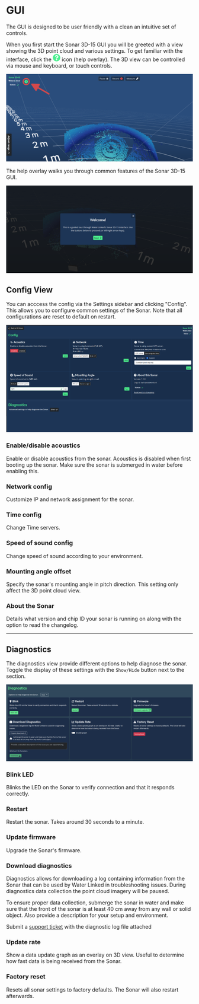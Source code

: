 # GUI

The GUI is designed to be user friendly with a clean an intuitive set of controls.

When you first start the Sonar 3D-15 GUI you will be greeted with a view showing the 3D point cloud and various settings. To get familiar with the interface, click the ![?](../img/Sonar-3D-15-question-mark-solid-transparent-20x20.png) icon (help overlay).
The 3D view can be controlled via mouse and keyboard, or touch controls.


![Help overlay](../img/Sonar-3D-15-gui-help-overlay-1280-600.png)

The help overlay walks you through common features of the Sonar 3D-15 GUI.

![Help overlay 2](../img/Sonar-3D-15-gui-help-overlay-1280-600-2.png)


## Config View

You can acccess the config via the Settings sidebar and clicking "Config". This allows you to configure common settings of the Sonar. Note that all configurations are reset to default on restart.

![Config GUI](../img/Sonar-3D-15-gui-config-3.png)

### Enable/disable acoustics
Enable or disable acoustics from the sonar. Acoustics is disabled when first booting up the sonar. Make sure the sonar is submerged in water before enabling this.
### Network config
Customize IP and network assignment for the sonar.
### Time config
Change Time servers.
### Speed of sound config
Change speed of sound according to your environment.
### Mounting angle offset
Specify the sonar's mounting angle in pitch direction. This setting only affect the 3D point cloud view.
### About the Sonar
Details what version and chip ID your sonar is running on along with the option to read the changelog.


--- 
## Diagnostics

The diagnostics view provide different options to help diagnose the sonar. Toggle the display of these settings with the `Show/Hide` button next to the section.

![Config GUI all](../img/Sonar-3D-15-gui-diagnostics.png)

### Blink LED
Blinks the LED on the Sonar to verify connection and that it responds correctly.
### Restart
Restart the sonar. Takes around 30 seconds to a minute.
### Update firmware
Upgrade the Sonar's firmware.
### Download diagnostics
Diagnostics allows for downloading a log containing information from the Sonar that can be used by Water Linked in troubleshooting issues. During diagnostics data collection the point cloud imagery will be paused.

To ensure proper data collection, submerge the sonar in water and make sure that the front of the sonar is at least 40 cm away from any wall or solid object. Also provide a description for your setup and environment.

Submit a [support ticket](https://waterlinked.com/support) with the diagnostic log file attached

### Update rate
Show a data update graph as an overlay on 3D view. Useful to determine how fast data is being received from the Sonar.
### Factory reset
Resets all sonar settings to factory defaults. The Sonar will also restart afterwards.
